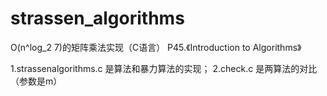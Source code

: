 # strassen_algorithms
O(n^log_2 7)的矩阵乘法实现（C语言）
P45.《Introduction to Algorithms》

1.strassenalgorithms.c 是算法和暴力算法的实现；
2.check.c 是两算法的对比（参数是m）

